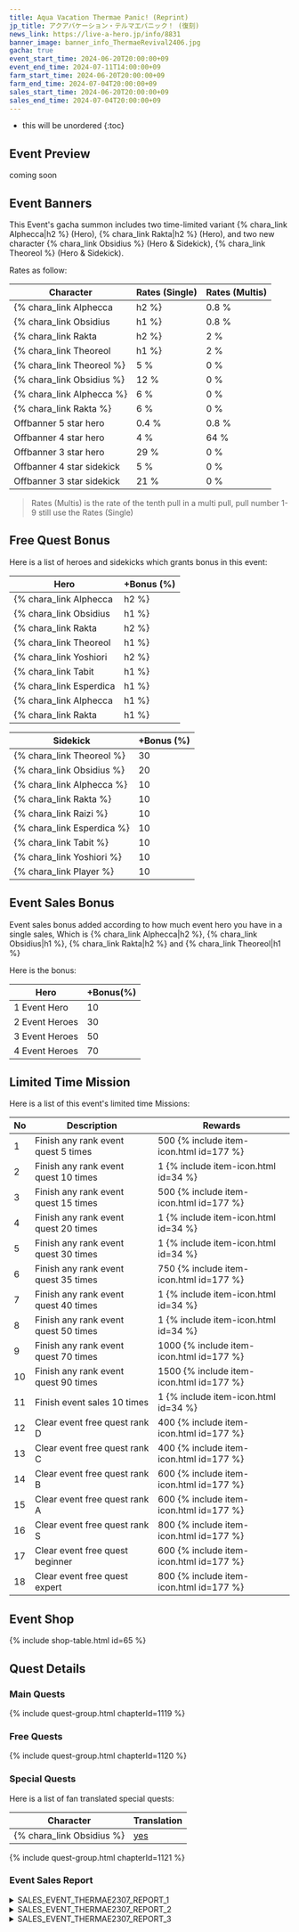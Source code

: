 ```yaml
---
title: Aqua Vacation Thermae Panic! (Reprint)
jp_title: アクアバケーション・テルマエパニック！ (復刻)
news_link: https://live-a-hero.jp/info/8831
banner_image: banner_info_ThermaeRevival2406.jpg
gacha: true
event_start_time: 2024-06-20T20:00:00+09
event_end_time: 2024-07-11T14:00:00+09
farm_start_time: 2024-06-20T20:00:00+09
farm_end_time: 2024-07-04T20:00:00+09
sales_start_time: 2024-06-20T20:00:00+09
sales_end_time: 2024-07-04T20:00:00+09
---
```


* this will be unordered
{:toc}

## Event Preview

coming soon

## Event Banners

This Event's gacha summon includes two time-limited variant {% chara_link Alphecca|h2 %} (Hero), {% chara_link Rakta|h2 %} (Hero),
and two new character {% chara_link Obsidius %} (Hero & Sidekick), {% chara_link Theoreol %} (Hero & Sidekick).

Rates as follow:

| Character                                                | Rates (Single) | Rates (Multis) |
|----------------------------------------------------------|----------------|----------------|
| {% chara_link Alphecca|h2 %}                               | 0.8 %            | 1.6 %            |
| {% chara_link Obsidius|h1 %}                              | 0.8 %            | 1.6 %            |
| {% chara_link Rakta|h2 %}                             | 2 %              | 16 %             |
| {% chara_link Theoreol|h1 %}                             | 2 %              | 16 %             |
| {% chara_link Theoreol %}                                 | 5 %              | 0 %             |
| {% chara_link Obsidius %}                                 | 12 %              | 0 %             |
| {% chara_link Alphecca %}                                 | 6 %              | 0 %             |
| {% chara_link Rakta %}                                 | 6 %              | 0 %             |
| Offbanner 5 star hero                                    | 0.4 %            | 0.8 %            |
| Offbanner 4 star hero                                    | 4 %              | 64 %             |
| Offbanner 3 star hero                                    | 29 %             | 0 %              |
| Offbanner 4 star sidekick                                | 5 %              | 0 %              |
| Offbanner 3 star sidekick                                | 21 %             | 0 %              |

>Rates (Multis) is the rate of the tenth pull in a multi pull, pull number 1-9 still use the Rates (Single)

## Free Quest Bonus

Here is a list of heroes and sidekicks which grants bonus in this event:

| Hero | +Bonus (%)|
|------------|--------------|
| {% chara_link Alphecca|h2 %} | 40 |
| {% chara_link Obsidius|h1 %}  | 40 |
| {% chara_link Rakta|h2 %}  | 30 |
| {% chara_link Theoreol|h1 %}  | 30 |
| {% chara_link Yoshiori|h2 %} | 20 |
| {% chara_link Tabit|h1 %}  | 20 |
| {% chara_link Esperdica|h1 %} | 10 | 
| {% chara_link Alphecca|h1 %} | 10 | 
| {% chara_link Rakta|h1 %} | 10 | 

| Sidekick | +Bonus (%) |
|-------------|---------------|
| {% chara_link Theoreol %} | 30 |
| {% chara_link Obsidius %}  | 20 | 
| {% chara_link Alphecca %}  | 10 | 
| {% chara_link Rakta %}  | 10 | 
| {% chara_link Raizi %}  | 10 | 
| {% chara_link Esperdica %}  | 10 | 
| {% chara_link Tabit %}  | 10 | 
| {% chara_link Yoshiori %}  | 10 | 
| {% chara_link Player %} | 10 | 

## Event Sales Bonus

Event sales bonus added according to how much event hero you have in a single sales, Which is
{% chara_link Alphecca|h2 %}, {% chara_link Obsidius|h1 %}, {% chara_link Rakta|h2 %} and {% chara_link Theoreol|h1 %}

Here is the bonus:

| Hero   | +Bonus(%) |
|--------|-----------|
| 1 Event Hero   |     10    |
| 2 Event Heroes |     30    |
| 3 Event Heroes |     50    |
| 4 Event Heroes |     70    |

## Limited Time Mission

Here is a list of this event's limited time Missions:

| No  | Description      | Rewards      |
|----|-----------------------------------------------------------|----------------|
| 1  | Finish any rank event quest 5 times | 500 {% include item-icon.html id=177 %}    |
| 2  | Finish any rank event quest 10 times | 1 {% include item-icon.html id=34 %}    |
| 3  | Finish any rank event quest 15 times | 500 {% include item-icon.html id=177 %} |
| 4  | Finish any rank event quest 20 times | 1 {% include item-icon.html id=34 %}    |
| 5  | Finish any rank event quest 30 times | 1 {% include item-icon.html id=34 %}    |
| 6  | Finish any rank event quest 35 times | 750 {% include item-icon.html id=177 %}    |
| 7  | Finish any rank event quest 40 times | 1 {% include item-icon.html id=34 %}    |
| 8  | Finish any rank event quest 50 times | 1 {% include item-icon.html id=34 %}    |
| 9  | Finish any rank event quest 70 times | 1000 {% include item-icon.html id=177 %}    |
| 10  | Finish any rank event quest 90 times | 1500 {% include item-icon.html id=177 %}    |
| 11  | Finish event sales 10 times | 1 {% include item-icon.html id=34 %}    |
| 12 | Clear event free quest rank D  | 400 {% include item-icon.html id=177 %}    |
| 13 | Clear event free quest rank C  | 400 {% include item-icon.html id=177 %}    |
| 14 | Clear event free quest rank B  | 600 {% include item-icon.html id=177 %}    |
| 15 | Clear event free quest rank A  | 600 {% include item-icon.html id=177 %}    |
| 16 | Clear event free quest rank S  | 800 {% include item-icon.html id=177 %}    |
| 17 | Clear event free quest beginner  | 600 {% include item-icon.html id=177 %}    |
| 18 | Clear event free quest expert  | 800 {% include item-icon.html id=177 %}    |

## Event Shop

{% include shop-table.html id=65 %}

## Quest Details

### Main Quests

{% include quest-group.html chapterId=1119 %}

### Free Quests

{% include quest-group.html chapterId=1120 %}

### Special Quests

Here is a list of fan translated special quests:

| Character  | Translation      | 
|------------|------------------|
| {% chara_link Obsidius %}  | [yes](https://docs.google.com/spreadsheets/d/1td0UxSJUDnp5YHsdCrCUg-PPzzcxqLGBQTTc0iKIEFY/edit?usp=sharing) |

{% include quest-group.html chapterId=1121 %}

### Event Sales Report

<details><summary>SALES_EVENT_THERMAE2307_REPORT_1</summary>
<p>水の都「アクウェス」の名物である淡く輝く樹。<br>その花を使ったハーバリウム教室に<br><code>character0</code>は特別ゲストとして呼ばれた。<br><br>講師のサポートを受けながらリハーサルを行うも、<br>花びらの輝きを保つ保存液の扱いが難しく<br>思わぬ苦戦を強いられる<code>character0</code>。<br><br>しかし、責務を果たすため<br><code>character0</code>は根気強く作業に取り組み、<br>本番では見事なハーバリウムを作り上げた。<br><br><code>character0</code>の新たな一面に、<br>参加したファンたちも感動の拍手を送る。<br><br>ファンの１人がそのハーバリウムを撮影し、<br>ブログに投稿したところ<br>マニアの間でかなりの反響を呼んだ。<br><br>それ以来、<code>character0</code>のヒーローイベントでは<br>お手製のハーバリウムが少数販売されることになり<br>伝説のレアグッズとして語り継がれているらしい。
</p></details>

<details><summary>SALES_EVENT_THERMAE2307_REPORT_2</summary>
<p>旅番組の撮影で、ロケ地である<br>水の都「アクウェス」を訪れた<br><code>character0</code>と<code>character1</code>。<br><br>街中の水路を流れる清らかな水と<br>淡く輝く草花が織りなす景観は美しく<br>撮影だということを忘れて楽しむ２人。<br>穏やかな雰囲気のまま、撮影は順調に進み<br>番組は終盤に差し掛かる。<br>旅の最後のスポットは、噴水のある屋外浴場だった。<br><br>スタッフからの情報によると<br>知る人ぞ知る、縁結びの名所でもあるらしい。<br>並んで浴場の縁に腰掛けた<br><code>character0</code>と<code>character1</code>は<br>必要以上に相手を意識してしまい<br>どちらからともなく頬を染めるのだった。<br><br>２人の初々しい様子が配信されると<br>視聴者からの好評なコメントが相次いだ。<br><br>それからほどなくして、水の都は<br><code>character0</code>と<code>character1</code>の<br>ファンから聖地と呼ばれ<br>観光地として更に人気を高めた。
</p></details>

<details><summary>SALES_EVENT_THERMAE2307_REPORT_3</summary>
<p>水着のプロモーション撮影のため、<br>４人のヒーローが水の都に招集された。<br><br>普段から観測されることに慣れているヒーローたちだが<br>手渡された水着の開放的なデザインに唖然とする。<br><br>水の都ではこれくらいが一般的だと笑って<br>スタッフは控室を出て行ってしまった。<br>撮影は目前に迫っている……。<br><br>仕事のためと、覚悟を決めた<code>character0</code>は<br>ヤケクソ気味に水着を着用する。<br><code>character0</code>を独りにするわけにはいかないと<br><code>character1</code>も水着に足を通したが<br>鏡に映る自分の姿に顔を赤くしている。<br><code>character2</code>は固まったまま動けずにいた……。<br>３人の姿に、<code>character3</code>は何かを閃いた――<br><br>ヒーローたちは、水着の上にカーディガンを羽織って<br>撮影に臨んだ。<br>水の都では珍しいスタイルだったらしく<br>スタッフからの評判も上々。<br><br>カーディガンを持ち歩いていた<br><code>character3</code>の機転に皆が感謝したという。
</p></details>
